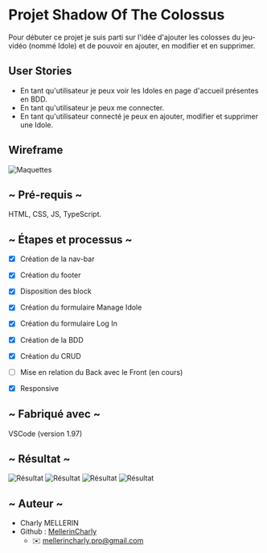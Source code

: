 # Projet Shadow Of The Colossus

Pour débuter ce projet je suis parti sur l'idée d'ajouter les colosses du jeu-vidéo (nommé Idole) et de pouvoir en ajouter, en modifier et en supprimer.

## User Stories 

- En tant qu'utilisateur je peux voir les Idoles en page d'accueil présentes
en BDD.
- En tant qu'utilisateur je peux me connecter.
- En tant qu'utilisateur connecté je peux en ajouter, modifier et supprimer 
une Idole.

## Wireframe 

![Maquettes](https://i.ibb.co/ds2BKHMy/Capture-d-e-cran-2025-02-13-a-16-55-19.png)

## ~ Pré-requis ~

HTML, CSS, JS, TypeScript.

## ~ Étapes et processus ~

- [x] Création de la nav-bar
- [x] Création du footer
- [x] Disposition des block
- [x] Création du formulaire Manage Idole
- [x] Création du formulaire Log In
- [x] Création de la BDD
- [x] Création du CRUD
- [ ] Mise en relation du Back avec le Front (en cours)
- [x] Responsive


## ~ Fabriqué avec ~

VSCode (version 1.97)

## ~ Résultat ~

![Résultat](https://i.ibb.co/rf24xL8v/Capture-d-e-cran-2025-02-13-a-17-02-03.png)
![Résultat](https://i.ibb.co/pjMHftNd/Capture-d-e-cran-2025-02-13-a-17-04-38.png)
![Résultat](https://i.ibb.co/rf1xMDQ6/Capture-d-e-cran-2025-02-13-a-17-02-14.png)
![Résultat](https://i.ibb.co/0yvzfqvZ/Capture-d-e-cran-2025-02-13-a-17-02-21.png)


## ~ Auteur ~

- Charly MELLERIN
- Github : [MellerinCharly](https://github.com/MellerinCharly)
  - :envelope:  mellerincharly.pro@gmail.com
 
